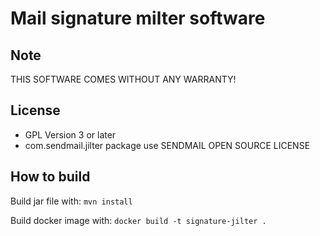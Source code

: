 Mail signature milter software
==============================

Note
----
THIS SOFTWARE COMES WITHOUT ANY WARRANTY!

License
-------
* GPL Version 3 or later
* com.sendmail.jilter package use SENDMAIL OPEN SOURCE LICENSE

How to build
------------

Build jar file with: `mvn install`

Build docker image with: `docker build -t signature-jilter .`
